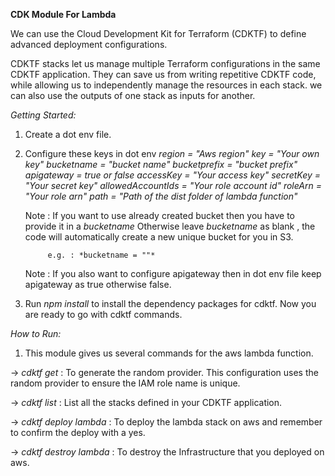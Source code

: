 **CDK Module For Lambda**

We can use the Cloud Development Kit for Terraform (CDKTF) to define advanced deployment configurations.

CDKTF stacks let us manage multiple Terraform configurations in the same CDKTF application. They can save us from writing repetitive CDKTF code, while allowing us to independently manage the resources in each stack. we can also use the outputs of one stack as inputs for another.

*Getting Started:*

1. Create a dot env file.

2. Configure these  keys in dot env
    *region = "Aws region"*
    *key  = "Your own key"* 
    *bucketname = "bucket name"*
    *bucketprefix = "bucket prefix"*
    *apigateway = true or false*
    *accessKey = "Your access key"*
    *secretKey = "Your secret key"*
    *allowedAccountIds = "Your role account id"*
    *roleArn = "Your role arn"*
    *path = "Path of the dist folder of lambda function"*

    Note : If you want to use already created bucket then you have to provide it in a *bucketname* Otherwise leave *bucketname* as blank , the code will automatically create a new unique bucket for you  in S3.

            e.g. : *bucketname = ""*

    Note : If you also want to configure apigateway then in dot env file keep apigateway as true otherwise false.        

3. Run *npm install* to install the dependency packages for cdktf. Now you are ready to go with cdktf commands.


*How to Run:*

1. This module gives us several commands for the aws lambda function.

 -> *cdktf get* : To generate the random provider. This configuration uses the random         provider to ensure the IAM role name is unique.

 -> *cdktf list* : List all the stacks defined in your CDKTF application. 

 -> *cdktf deploy lambda* : To deploy the lambda stack on aws and remember to confirm the deploy with a yes.

 -> *cdktf destroy lambda* : To destroy the Infrastructure that you deployed on aws.










